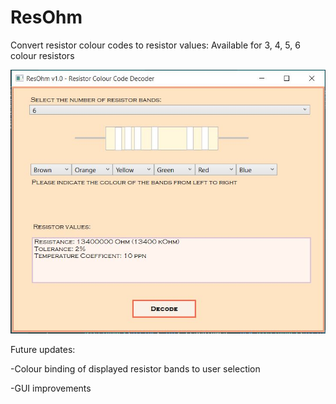 # ResOhm
Convert resistor colour codes to resistor values: Available for 3, 4, 5, 6 colour resistors


![ResOhm v1.0](/ResOhm/ResOhm.JPG?raw=true)

Future updates:

-Colour binding of displayed resistor bands to user selection

-GUI improvements

